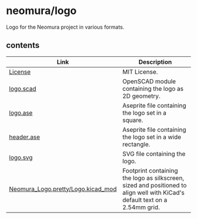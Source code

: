 # neomura/logo

Logo for the Neomura project in various formats.

## contents

| Link                                                                       | Description                                                                                                                 |
| -------------------------------------------------------------------------- | --------------------------------------------------------------------------------------------------------------------------- |
| [License](./license.md)                                                    | MIT License.                                                                                                                |
| [logo.scad](./logo.scad)                                                   | OpenSCAD module containing the logo as 2D geometry.                                                                         |
| [logo.ase](./logo.ase)                                                     | Aseprite file containing the logo set in a square.                                                                          |
| [header.ase](./header.ase)                                                 | Aseprite file containing the logo set in a wide rectangle.                                                                  |
| [logo.svg](./logo.svg)                                                     | SVG file containing the logo.                                                                                               |
| [Neomura_Logo.pretty/Logo.kicad_mod](./Neomura_Logo.pretty/Logo.kicad_mod) | Footprint containing the logo as silkscreen, sized and positioned to align well with KiCad's default text on a 2.54mm grid. |
